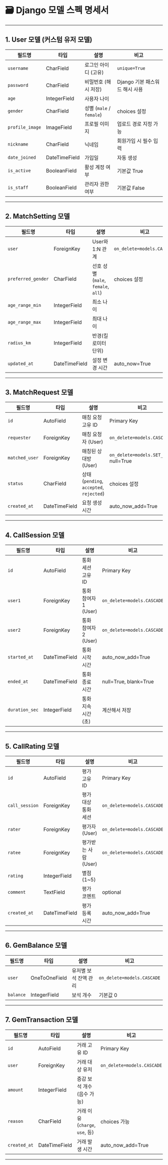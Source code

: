 # 🗃️ Django 모델 스펙 명세서

---

## 1. User 모델 (커스텀 유저 모델)

| 필드명          | 타입            | 설명                      | 비고                        |
|----------------|----------------|-------------------------|---------------------------|
| `username`     | CharField      | 로그인 아이디 (고유)          | `unique=True`              |
| `password`     | CharField      | 비밀번호 (해시 저장)           | Django 기본 패스워드 해시 사용  |
| `age`          | IntegerField   | 사용자 나이                  |                            |
| `gender`       | CharField      | 성별 (`male` / `female`)   | choices 설정                |
| `profile_image`| ImageField     | 프로필 이미지                 | 업로드 경로 지정 가능           |
| `nickname`     | CharField      | 닉네임                      | 회원가입 시 필수 입력             |
| `date_joined`  | DateTimeField  | 가입일                      | 자동 생성                   |
| `is_active`    | BooleanField   | 활성 계정 여부                | 기본값 True                  |
| `is_staff`     | BooleanField   | 관리자 권한 여부              | 기본값 False                 |

---

## 2. MatchSetting 모델

| 필드명           | 타입          | 설명                          | 비고                         |
|-----------------|--------------|-----------------------------|-----------------------------|
| `user`          | ForeignKey   | User와 1:N 관계                | `on_delete=models.CASCADE`  |
| `preferred_gender` | CharField  | 선호 성별 (`male`, `female`, `all`) | choices 설정                  |
| `age_range_min` | IntegerField | 최소 나이                      |                             |
| `age_range_max` | IntegerField | 최대 나이                      |                             |
| `radius_km`     | IntegerField | 반경(킬로미터 단위)             |                             |
| `updated_at`    | DateTimeField| 설정 변경 시간                  | auto_now=True               |

---

## 3. MatchRequest 모델

| 필드명           | 타입          | 설명                          | 비고                         |
|-----------------|--------------|-----------------------------|-----------------------------|
| `id`            | AutoField    | 매칭 요청 고유 ID               | Primary Key                 |
| `requester`     | ForeignKey   | 매칭 요청자 (User)              | `on_delete=models.CASCADE`  |
| `matched_user`  | ForeignKey   | 매칭된 상대방 (User)            | `on_delete=models.SET_NULL`, null=True |
| `status`        | CharField    | 상태 (`pending`, `accepted`, `rejected`) | choices 설정                  |
| `created_at`    | DateTimeField| 요청 생성 시간                  | auto_now_add=True           |

---

## 4. CallSession 모델

| 필드명           | 타입          | 설명                          | 비고                         |
|-----------------|--------------|-----------------------------|-----------------------------|
| `id`            | AutoField    | 통화 세션 고유 ID               | Primary Key                 |
| `user1`         | ForeignKey   | 통화 참여자 1 (User)           | `on_delete=models.CASCADE`  |
| `user2`         | ForeignKey   | 통화 참여자 2 (User)           | `on_delete=models.CASCADE`  |
| `started_at`    | DateTimeField| 통화 시작 시간                 | auto_now_add=True           |
| `ended_at`      | DateTimeField| 통화 종료 시간                 | null=True, blank=True        |
| `duration_sec`  | IntegerField | 통화 지속 시간 (초)             | 계산해서 저장                |

---

## 5. CallRating 모델

| 필드명           | 타입          | 설명                          | 비고                         |
|-----------------|--------------|-----------------------------|-----------------------------|
| `id`            | AutoField    | 평가 고유 ID                   | Primary Key                 |
| `call_session`  | ForeignKey   | 평가 대상 통화 세션             | `on_delete=models.CASCADE`  |
| `rater`         | ForeignKey   | 평가자 (User)                 | `on_delete=models.CASCADE`  |
| `ratee`         | ForeignKey   | 평가받는 사람 (User)           | `on_delete=models.CASCADE`  |
| `rating`        | IntegerField | 별점 (1~5)                   |                             |
| `comment`       | TextField    | 평가 코멘트                    | optional                    |
| `created_at`    | DateTimeField| 평가 등록 시간                 | auto_now_add=True           |

---

## 6. GemBalance 모델

| 필드명           | 타입          | 설명                          | 비고                         |
|-----------------|--------------|-----------------------------|-----------------------------|
| `user`          | OneToOneField| 유저별 보석 잔액 관리           | `on_delete=models.CASCADE`  |
| `balance`       | IntegerField | 보석 개수                     | 기본값 0                    |

---

## 7. GemTransaction 모델

| 필드명           | 타입          | 설명                          | 비고                         |
|-----------------|--------------|-----------------------------|-----------------------------|
| `id`            | AutoField    | 거래 고유 ID                   | Primary Key                 |
| `user`          | ForeignKey   | 거래 대상 유저                  | `on_delete=models.CASCADE`  |
| `amount`        | IntegerField | 증감 보석 개수 (음수 가능)       |                             |
| `reason`        | CharField    | 거래 이유 (`charge`, `use`, 등)  | choices 가능                 |
| `created_at`    | DateTimeField| 거래 발생 시간                 | auto_now_add=True           |

---